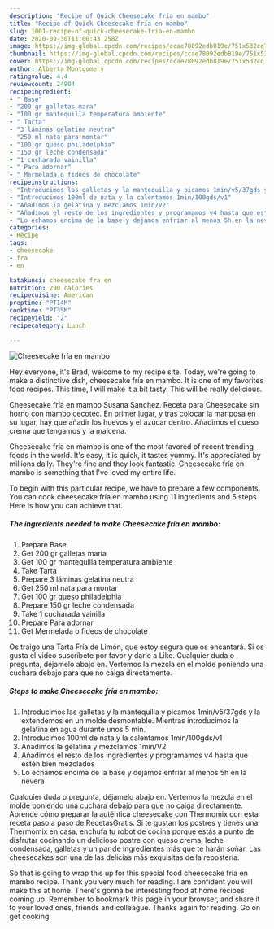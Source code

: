 ```yaml
---
description: "Recipe of Quick Cheesecake fría en mambo"
title: "Recipe of Quick Cheesecake fría en mambo"
slug: 1001-recipe-of-quick-cheesecake-fria-en-mambo
date: 2020-09-30T11:00:43.258Z
image: https://img-global.cpcdn.com/recipes/ccae78092edb819e/751x532cq70/cheesecake-fria-en-mambo-foto-principal.jpg
thumbnail: https://img-global.cpcdn.com/recipes/ccae78092edb819e/751x532cq70/cheesecake-fria-en-mambo-foto-principal.jpg
cover: https://img-global.cpcdn.com/recipes/ccae78092edb819e/751x532cq70/cheesecake-fria-en-mambo-foto-principal.jpg
author: Alberta Montgomery
ratingvalue: 4.4
reviewcount: 24904
recipeingredient:
- " Base"
- "200 gr galletas mara"
- "100 gr mantequilla temperatura ambiente"
- " Tarta"
- "3 láminas gelatina neutra"
- "250 ml nata para montar"
- "100 gr queso philadelphia"
- "150 gr leche condensada"
- "1 cucharada vainilla"
- " Para adornar"
- " Mermelada o fideos de chocolate"
recipeinstructions:
- "Introducimos las galletas y la mantequilla y picamos 1min/v5/37gds y la extendemos en un molde desmontable. Mientras introducimos la gelatina en agua durante unos 5 min."
- "Introducimos 100ml de nata y la calentamos 1min/100gds/v1"
- "Añadimos la gelatina y mezclamos 1min/V2"
- "Añadimos el resto de los ingredientes y programamos v4 hasta que estén bien mezclados"
- "Lo echamos encima de la base y dejamos enfriar al menos 5h en la nevera"
categories:
- Recipe
tags:
- cheesecake
- fra
- en

katakunci: cheesecake fra en 
nutrition: 290 calories
recipecuisine: American
preptime: "PT14M"
cooktime: "PT35M"
recipeyield: "2"
recipecategory: Lunch

---
```



![Cheesecake fría en mambo](https://img-global.cpcdn.com/recipes/ccae78092edb819e/751x532cq70/cheesecake-fria-en-mambo-foto-principal.jpg)

Hey everyone, it's Brad, welcome to my recipe site. Today, we're going to make a distinctive dish, cheesecake fría en mambo. It is one of my favorites food recipes. This time, I will make it a bit tasty. This will be really delicious.

Cheesecake fría en mambo Susana Sanchez. Receta para Cheesecake sin horno con mambo cecotec. En primer lugar, y tras colocar la mariposa en su lugar, hay que añadir los huevos y el azúcar dentro. Añadimos el queso crema que tengamos y la maicena.

Cheesecake fría en mambo is one of the most favored of recent trending foods in the world. It's easy, it is quick, it tastes yummy. It's appreciated by millions daily. They're fine and they look fantastic. Cheesecake fría en mambo is something that I've loved my entire life.


To begin with this particular recipe, we have to prepare a few components. You can cook cheesecake fría en mambo using 11 ingredients and 5 steps. Here is how you can achieve that.

<!--inarticleads1-->

##### The ingredients needed to make Cheesecake fría en mambo:

1. Prepare  Base
1. Get 200 gr galletas maría
1. Get 100 gr mantequilla temperatura ambiente
1. Take  Tarta
1. Prepare 3 láminas gelatina neutra
1. Get 250 ml nata para montar
1. Get 100 gr queso philadelphia
1. Prepare 150 gr leche condensada
1. Take 1 cucharada vainilla
1. Prepare  Para adornar
1. Get  Mermelada o fideos de chocolate


Os traigo una Tarta Fría de Limón, que estoy segura que os encantará. Si os gusta el video suscríbete por favor y darle a Like. Cualquier duda o pregunta, déjamelo abajo en. Vertemos la mezcla en el molde poniendo una cuchara debajo para que no caiga directamente. 

<!--inarticleads2-->

##### Steps to make Cheesecake fría en mambo:

1. Introducimos las galletas y la mantequilla y picamos 1min/v5/37gds y la extendemos en un molde desmontable. Mientras introducimos la gelatina en agua durante unos 5 min.
1. Introducimos 100ml de nata y la calentamos 1min/100gds/v1
1. Añadimos la gelatina y mezclamos 1min/V2
1. Añadimos el resto de los ingredientes y programamos v4 hasta que estén bien mezclados
1. Lo echamos encima de la base y dejamos enfriar al menos 5h en la nevera


Cualquier duda o pregunta, déjamelo abajo en. Vertemos la mezcla en el molde poniendo una cuchara debajo para que no caiga directamente. Aprende cómo preparar la auténtica cheesecake con Thermomix con esta receta paso a paso de RecetasGratis. Si te gustan los postres y tienes una Thermomix en casa, enchufa tu robot de cocina porque estás a punto de disfrutar cocinando un delicioso postre con queso crema, leche condensada, galletas y un par de ingredientes más que te harán soñar. Las cheesecakes son una de las delicias más exquisitas de la repostería. 

So that is going to wrap this up for this special food cheesecake fría en mambo recipe. Thank you very much for reading. I am confident you will make this at home. There's gonna be interesting food at home recipes coming up. Remember to bookmark this page in your browser, and share it to your loved ones, friends and colleague. Thanks again for reading. Go on get cooking!
